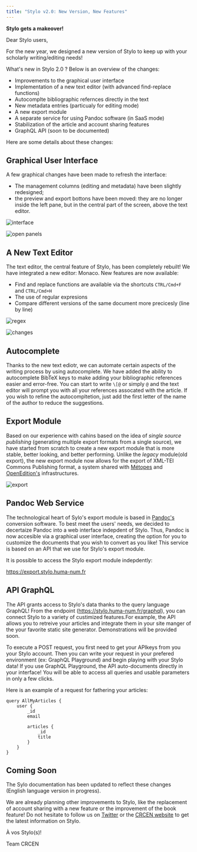 ```yaml
---
title: "Stylo v2.0: New Version, New Features"
---
```


**Stylo gets a makeover!**

Dear Stylo users,

For the new year, we designed a new version of Stylo to keep up with your scholarly writing/editing needs!

What's new in Stylo 2.0 ? Below is an overview of the changes:
- Improvements to the graphical user interface
- Implementation of a new text editor (with advanced find-replace functions)
- Autocomplte bibliographic refernces directly in the text
- New metadata entries (particualy for editing mode)
- A new export module
- A separate service for using Pandoc software (in SaaS mode)
- Stabilization of the article and account sharing features
- GraphQL API (soon to be documented)

Here are some details about these changes: 

## Graphical User Interface
A few graphical changes have been made to refresh the interface:
- The management columns (editing and metadata) have been slightly redesigned;
- the preview and export bottons have been moved: they are no longer inside the left pane, but in the central part of the screen, above the text editor.

![interface](/uploads/images/stylo-v2-interface-eng.png)

![open panels](/uploads/images/stylo-v2-openPanels-eng.png)

## A New Text Editor
The text editor, the central feature of Stylo, has been completely rebuilt! We have integrated a new editor: Monaco. New features are now available:
- Find and replace functions are available via the shortcuts `CTRL/Cmd+F` and `CTRL/Cmd+H`
- The use of regular expresions
- Compare different versions of the same document more precicesly (line by line)

![regex](/uploads/images/stylo-v2-regex-eng.png)

![changes](/uploads/images/stylo-v2-diff-eng.png)

## Autocomplete
Thanks to the new text ediotr, we can automate certain aspects of the writing process by using autocomplete. We have added the ability to autocomplete BibTeX keys to make adding your bibliographic references easier and error-free. You can start to write `\[@` or simply `@` and the text editor will prompt you with all your references assocated with the article. If you wish to refine the autocompltetion, just add the first letter of the name of the author to reduce the suggestions. 

## Export Module
Based on our experience with cahins based on the idea of *single source publishing* (generating multiple export formats from a single source), we have started from scratch to create a new export module that is more stable, better looking, and better performing. Unlike  the *legacy* module(old export), the new export module now allows for the export of XML-TEI Commons Publishing format, a system shared with [Métopes](http://www.metopes.fr/) and [OpenEdition's](https://www.openedition.org/) infrastructures. 

![export](/uploads/images/stylo-v2-export-eng.png)

## Pandoc Web Service
The technological heart of Sylo's export module is based in [Pandoc's](https://pandoc.org/) conversion software. To best meet the users' needs, we decided to decertaize Pandoc into a web interface indepdent of Stylo. Thus, Pandoc is now accesible via a graphical user interface, creating the option for you to customize the documents that you wish to convert as you like! This service is based on an API that we use for Stylo's export module. 

It is possible to access the Stylo export module indepdently:

https://export.stylo.huma-num.fr

## API GraphQL
The API grants access to Stylo's data thanks to the query language GraphQL! From the endpoint (https://stylo.huma-num.fr/graphql), you can connect Stylo to a variety of custimized features.For example, the API allows you to retreive your articles and integrate them in your site manger of the your favorite static site generator. Demonstrations will be provided soon. 

To execute a POST request, you first need to get your APIkeys from you your Stylo account. Then you can write your request in your prefered environment (ex: GraphQL Playground) and begin playing with your Stylo data! If you use GraphQL Playground, the API auto-documents directly in your interface! You will be able to access all queries and usable parameters in only a few clicks.

Here is an example of a request for fathering your articles:

```
query AllMyArticles {
    user {
        _id
        email
        
        articles {
            _id
            title
        }
    }
}
```

## Coming Soon

The Sylo documentation has been updated to reflect these changes (English language version in progress). 

We are already planning other improvements to Stylo, like the replacement of account sharing with a new feature or the improvement of the book feature! Do not hesitate to follow us on [Twitter](https://twitter.com/ENumeriques/) or the [CRCEN website](https://ecrituresnumeriques.ca/) to get the latest information on Stylo.


À vos Stylo(s)!

Team CRCEN



